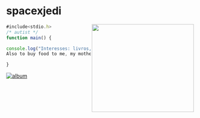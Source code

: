 # spacexjedi


<img align="right" width="274" height="237" src="https://media.giphy.com/media/ff0dv4KMGxjna/source.gif">

```javascript
#include<stdio.h>
/* autist */
function main() {

console.log("Interesses: livros, animais, desenhos e algumas séries de TV, desenhar, linguagens de programação, países nórdicos, arquivologia, ciência da Informação e direito,exploração espacial, dinossauros,  recentemente comecei a aprender mais sobre jardinagem e crochê. Curiosidades: Eu fiz dois anos de violão e um ano de Kung Fu.Help me to get better equipament and books to study.   
Also to buy food to me, my mother and to two rescued animals");    

}
```


[![album](https://img.shields.io/badge/%F0%9F%93%B8-album-9cf)](https://github.com/spacexjedi/spacexjedi/blob/master/album/images/screenshoot.md)  

